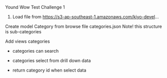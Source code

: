 Yound Wow Test
Challenge 1 
1. Load file from https://s3-ap-southeast-1.amazonaws.com/kiyo-devel...

Create model Category from browse file categories.json Note! this structure is sub-categories

Add views categories

- categories can search

- categories select from drill down data

- return category id when select data